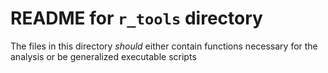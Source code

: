 # README for `r_tools` directory

The files in this directory *should* either contain functions necessary for the analysis or be generalized executable scripts
